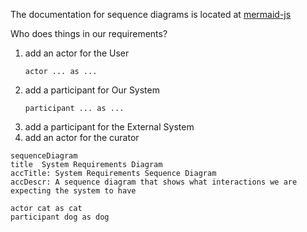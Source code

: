 The documentation for sequence diagrams is located at [mermaid-js](https://mermaid-js.github.io/mermaid/#/sequenceDiagram)

Who does things in our requirements?
1. add an actor for the User
   ```
   actor ... as ...
   ```
1. add a participant for Our System
   ```
   participant ... as ...
   ```
1. add a participant for the External System
1. add an actor for the curator

```mermaid
sequenceDiagram
title  System Requirements Diagram
accTitle: System Requirements Sequence Diagram
accDescr: A sequence diagram that shows what interactions we are expecting the system to have

actor cat as cat
participant dog as dog
```
